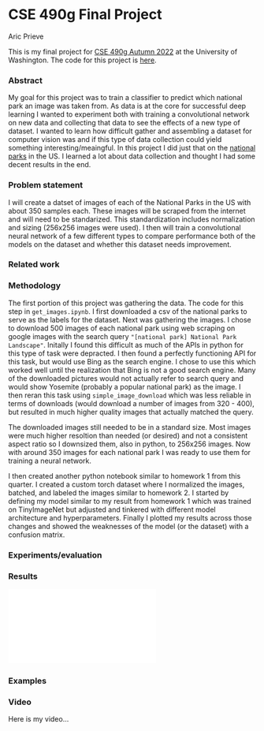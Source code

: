 # CSE 490g Final Project
Aric Prieve

This is my final project for [CSE 490g Autumn 2022](https://courses.cs.washington.edu/courses/cse490g1/22au/) at the University of Washington. The code for this project is [here](https://github.com/arprieve/deep-learning-final-project). 

### Abstract 

My goal for this project was to train a classifier to predict which national park an image was taken from. As data is at the core for successful deep learning I wanted to experiment both with training a convolutional network on new data and collecting that data to see the effects of a new type of dataset. I wanted to learn how difficult gather and assembling a dataset for computer vision was and if this type of data collection could yield something interesting/meaingful. In this project I did just that on the [national parks](https://en.wikipedia.org/wiki/List_of_national_parks_of_the_United_States) in the US. I learned a lot about data collection and thought I had some decent results in the end.

### Problem statement

I will create a datset of images of each of the National Parks in the US with about 350 samples each. These images will be scraped from the internet and will need to be standarized. This standardization includes normalization and sizing (256x256 images were used). I then will train a convolutional neural network of a few different types to compare performance both of the models on the dataset and whether this dataset needs improvement.

### Related work

### Methodology

The first portion of this project was gathering the data. The code for this step in `get_images.ipynb`. I first downloaded a csv of the national parks to serve as the labels for the dataset. Next was gathering the images. I chose to download 500 images of each national park using web scraping on google images with the search query `"[national park] National Park Landscape"`. Initally I found this difficult as much of the APIs in python for this type of task were depracted. I then found a perfectly functioning API for this task, but would use Bing as the search engine. I chose to use this which  worked well until the realization that Bing is not a good search engine. Many of the downloaded pictures would not actually refer to search query and would show Yosemite (probably a popular national park) as the image. I then reran this task using `simple_image_download` which was less reliable in terms of downloads (would download a number of images from 320 - 400), but resulted in much higher quality images that actually matched the query.

The downloaded images still needed to be in a standard size. Most images were much higher resoltion than needed (or desired) and not a consistent aspect ratio so I downsized them, also in python, to 256x256 images. Now with around 350 images for each national park I was ready to use them for training a neural network.

I then created another python notebook similar to homework 1 from this quarter. I created a custom torch dataset where I normalized the images, batched, and labeled the images similar to homework 2. I started by defining my model similar to my result from homework 1 which was trained on TinyImageNet but adjusted and tinkered with different model architecture and hyperparameters. Finally I plotted my results across those changes and showed the weaknesses of the model (or the dataset) with a confusion matrix.

### Experiments/evaluation

### Results

![Train Loss](train_loss.pdf)

### Examples

### Video

Here is my video...

